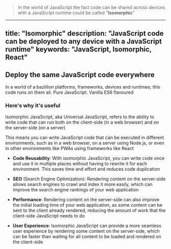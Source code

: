 > In the world of JavaScript the fact code can be shared across devices with a JavaScript runtime could be called "**Isomorphic**"

---
title: "Isomorphic"
description: "JavaScript code can be deployed to any device with a JavaScript runtime"
keywords: "JavaScript, Isomorphic, React"
---

## Deploy the same JavaScript code everywhere

In a world of a bazillion platforms, frameworks, devices and runtimes; this code runs on them all. Pure JavaScript. Vanilla ES6 flavoured

### Here's why it's useful

Isomorphic JavaScript, aka Universal JavaScript, refers to the ability to write code that can run both on the client-side (in a web browser) and on the server-side (on a server)

This means you can write JavaScript code that can be executed in different environments, such as in a web browser, on a server using Node.js, or even in other environments like PWAs using frameworks like React

- **Code Reusability**: With isomorphic JavaScript, you can write code once and use it in multiple places without having to rewrite it for each environment. This saves time and effort and reduces code duplication

- **SEO** (Search Engine Optimization): Rendering content on the server-side allows search engines to crawl and index it more easily, which can improve the search engine rankings of your web application

- **Performance**: Rendering content on the server-side can also improve the initial loading time of your web application, as some content can be sent to the client already rendered, reducing the amount of work that the client-side JavaScript needs to do

- **User Experience**: Isomorphic JavaScript can provide a more seamless user experience by rendering some content on the server-side, which can be faster than waiting for all content to be loaded and rendered on the client-side